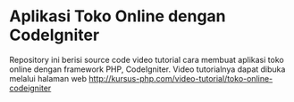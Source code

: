 # Aplikasi Toko Online dengan CodeIgniter
Repository ini berisi source code video tutorial cara membuat aplikasi toko online dengan framework PHP, CodeIgniter. Video tutorialnya dapat dibuka melalui halaman web http://kursus-php.com/video-tutorial/toko-online-codeigniter
